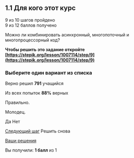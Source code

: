 ## 1.1 Для кого этот курс
9 из 10 шагов пройдено  
9 из 12 баллов  получено

Можно ли комбинировать асинхронный, многопоточный и многопроцессорный код?

**Чтобы решить это задание откройте [https://stepik.org/lesson/1007114/step/9](https://stepik.org/lesson/1007114/step/9)**

### Выберите один вариант из списка

Верно решил **791** учащийся

Из всех попыток **88%** верных

Правильно.

Молодец.

 Да Нет

[Следующий шаг](/lesson/1007114/step/10?unit=1014869) Решить снова

[Ваши решения](/submissions/4165387?unit=1014869)

Вы получили: **1 балл** из 1